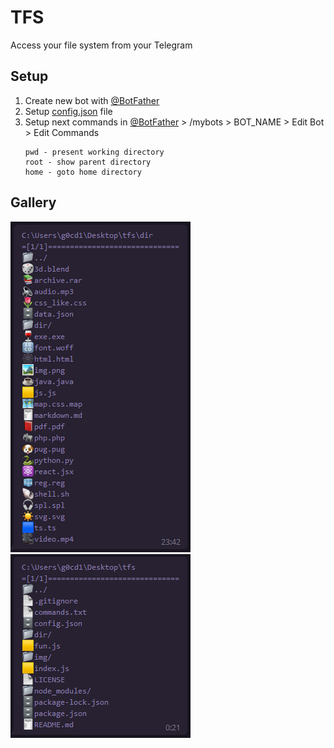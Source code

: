 # TFS

Access your file system from your Telegram

## Setup

1. Create new bot with [@BotFather](https://botfather.t.me)
2. Setup [config.json](./config.json) file
3. Setup next commands in [@BotFather](https://botfather.t.me) > /mybots > BOT_NAME > Edit Bot > Edit Commands
    ```
    pwd - present working directory
    root - show parent directory
    home - goto home directory
    ```

## Gallery

![File Icons](./img/icon_preview.png)
![Example](./img/example_dir.png)
